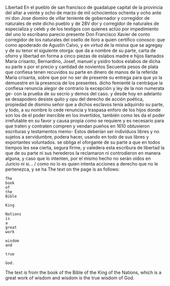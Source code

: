 Libertad
En el pueblo de san francisco de guadalupe capital de la provincia del altar a veinte y ocho de marzo de mil ochocientos ochenta y ocho ante mi don Jose diomiro de villar teniente de gobernador y corregidor de naturales de este dicho pueblo y de
28V
dor y corregidor de naturales de especializa y celeb y de los testigos con quienes actúo por impedimiento del uno
lo escribano parecio presente Don Francisco Xavier de
conto corregidor de los naturales del osello de
lloro a quien certifico conosco: que como apoderado de Agustín Calvo, y en virtud de la misiva que se agregay y de su tenor el siguiente otorga: que da a nombre de su
parte, carta de oforro y libertad en forma a cinco piezas de eslabos madre e hijos llamados Maria crisanto, Bernardino, Josef, manuel y ysidro todos eslabos de dicha su parte x por el precio y cantidad de novientos
Secuenta pesos de plata que confiesa tenen recuvidos su parte en dinero de manos de la referida Maria crisanta, sobre que por no ser de presente su entrega para que yo la demuestre en la presencia de los presentes.
dicho femienté la centráque la confiesa renuncia alegor de contrario la excepción y ley de la non numerata ge- con la prueba de su secrío y demos del caso. y desde hoy en adelanto se desapodero desiste quito y opu
del derecho de acción poética, propiedad de disminu
señor que a dichos esclavos tenía adquirido su parte,
y todo, a su nombre lo cede renuncia y traspasa enforo de los
hijos donde son los de el poder inercible en
los invertidos, también como les da el poder irrefutable en su favor y causa propia como se requiere y es necesario para que traten y contraten compren y vendan pueños en 1610 obtuvieron escrituras y testamentos memo-
Estos deberían ser individuos libres y no sujetos a servidumbre, podera hacer, usando en todo de sus libres y exportantes voluntados.
se obliga el oforgante
de su parte a que en
todos tiempos les sea cierta, segura firme, y valedera esta
escribura de libertad la que de su parte ni sus herederos
la reclamaron ni controdieron en manera alguna, y caso
que lo intenten, por el mismo hecho no serán oídos en Juricio ni si... / como no lo es quien intenta acciones a derecho que no le pertenezca, y se ha
The text on the page is as follows:

```plaintext
The
book
of
the
Bible

King

Nations
is
a
great
work

wisdom
and

true

God.
```

The text is from the book of the Bible of the King of the Nations, which is a great work of wisdom and wisdom is the true wisdom of God.